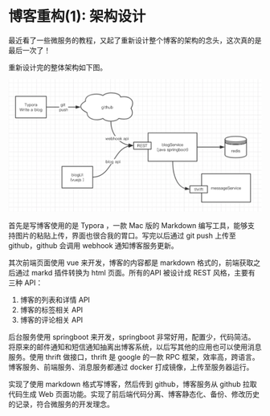 <!-- {title_en:'blog code refactoring architect design', comment:false, modify:'2018-12-16', tags:['博客','架构'], summary:'最近看了一些微服务的教程，又起了重新设计整个博客的架构的念头，这次真的是最后一次了！'} -->

# 博客重构(1): 架构设计

最近看了一些微服务的教程，又起了重新设计整个博客的架构的念头，这次真的是最后一次了！

重新设计完的整体架构如下图。

![image-20181217154901158](image-20181217154901158-5032941.png)



首先是写博客使用的是 Typora ，一款 Mac 版的 Markdown 编写工具，能够支持图片的粘贴上传，界面也很合我的胃口。写完以后通过 git push 上传至 github，github 会调用 webhook 通知博客服务更新。

其次前端页面使用 vue 来开发，博客的内容都是 markdown 格式的，前端获取之后通过 markd 插件转换为 html 页面。所有的API 被设计成 REST 风格，主要有三种 API：

1. 博客的列表和详情 API
2. 博客的标签相关 API
3. 博客的评论相关 API

后台服务使用 springboot 来开发，springboot 非常好用，配置少，代码简洁。将原来的邮件通知和短信通知抽离出博客系统，以后写其他的应用也可以使用消息服务。使用 thrift 做接口，thrift 是 google 的一款 RPC 框架，效率高，跨语言。博客服务、前端服务、消息服务都通过 docker 打成镜像，上传至服务器运行。

实现了使用 markdown 格式写博客，然后传到 github，博客服务从 github 拉取代码生成 Web 页面功能。实现了前后端代码分离、博客静态化、备份、修改历史的记录，符合微服务的开发理念。

